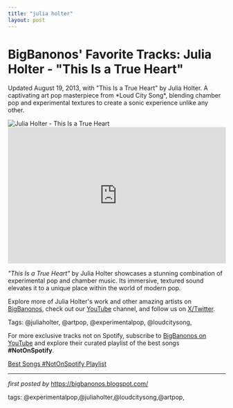 ```yaml
---
title: "julia holter"
layout: post
---
```

<!-- Post Title -->
<h1 >BigBanonos' Favorite Tracks: Julia Holter - "This Is a True Heart"</h1> <!-- Introductory Text -->
<p >Updated August 19, 2013, with "This Is a True Heart" by Julia Holter. A captivating art pop masterpiece from *Loud City Song*, blending chamber pop and experimental textures to create a sonic experience unlike any other.</p> <!-- Featured Image -->
<div > <img src="https://image-cdn-ak.spotifycdn.com/image/ab67706c0000da84a40fec29dff4a347ee6cc9a3" alt="Julia Holter - This Is a True Heart" />
</div> <!-- YouTube Video Embed -->
<div > <iframe width="100%" height="315" src="https://www.youtube.com/embed/IzzpkDPetZU" title="This Is A True Heart" frameborder="0" allow="accelerometer; autoplay; clipboard-write; encrypted-media; gyroscope; picture-in-picture; web-share" referrerpolicy="strict-origin-when-cross-origin" allowfullscreen></iframe>
</div> <!-- Song Information -->
<div > <p><em>"This Is a True Heart"</em> by Julia Holter showcases a stunning combination of experimental pop and chamber music. Its immersive, textured sound elevates it to a unique place within the world of modern pop.</p>
</div> <!-- Footer Links -->
<div > <p>Explore more of Julia Holter's work and other amazing artists on <a href="https://bigbanonos.blogspot.com/" target="_blank">BigBanonos</a>, check out our <a href="https://www.youtube.com/@BigBanonos" target="_blank">YouTube</a> channel, and follow us on <a href="https://x.com/bigbanonos" target="_blank">X/Twitter</a>.</p>
</div> <!-- Tags -->
<p >Tags: @juliaholter, @artpop, @experimentalpop, @loudcitysong,</p>


<!--Subscribe and Playlist Links-->
<div>
    <p>For more exclusive tracks not on Spotify, subscribe to <a href="https://www.youtube.com/@BigBanonos" target="_blank">BigBanonos on YouTube</a> and explore their curated playlist of the best songs <strong>#NotOnSpotify</strong>.</p>
    <p><a href="https://www.youtube.com/playlist?list=PLtuNtuTatqI0kFahUCbtbfenC_ET5O_tr" target="_blank">Best Songs #NotOnSpotify Playlist<br /></a></p></div>

<hr />

<p><em>first posted by</em> <a href="https://bigbanonos.blogspot.com/" rel="noopener" target="_new">https://bigbanonos.blogspot.com/</a></p>

<p>tags: @experimentalpop,@juliaholter,@loudcitysong,@artpop,</p>
